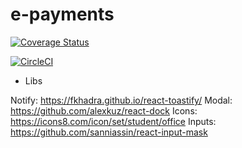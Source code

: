 # e-payments

<a href='https://coveralls.io/github/glauroqj/e-payments?branch=master'>
  <img src='https://coveralls.io/repos/github/glauroqj/e-payments/badge.svg?branch=master' alt='Coverage Status' />
</a>

[![CircleCI](https://circleci.com/gh/glauroqj/e-payments/tree/master.svg?style=svg)](https://circleci.com/gh/glauroqj/e-payments/tree/master)

- Libs

Notify: https://fkhadra.github.io/react-toastify/
Modal: https://github.com/alexkuz/react-dock
Icons: https://icons8.com/icon/set/student/office
Inputs: https://github.com/sanniassin/react-input-mask